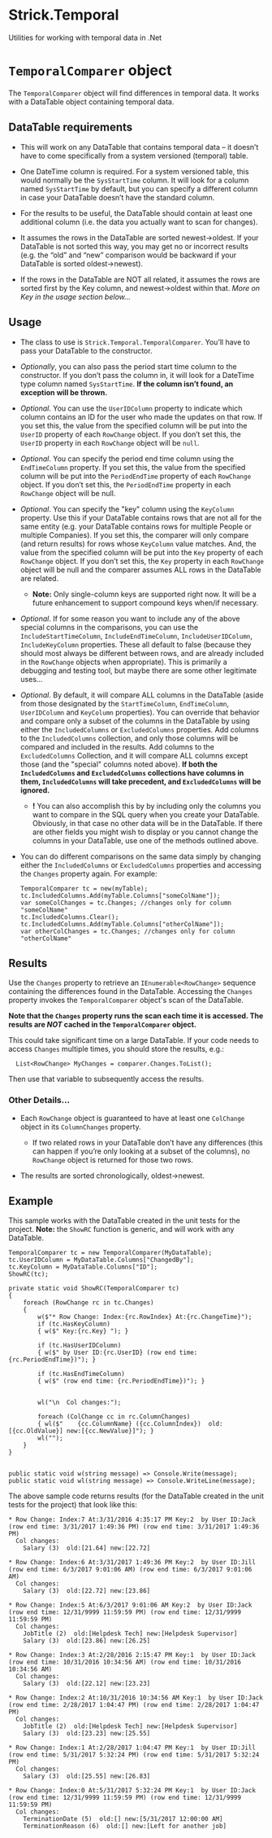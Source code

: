 # Strick.Temporal
Utilities for working with temporal data in .Net

# ```TemporalComparer``` object
The ```TemporalComparer``` object will find differences in temporal data. It works with a DataTable object containing temporal data.

## DataTable requirements
* This will work on any DataTable that contains temporal data – it doesn’t have to come specifically from a system versioned (temporal) table.

* One DateTime column is required.  For a system versioned table, this would normally be the ```SysStartTime``` column.  It will look for a column named ```SysStartTime``` by default, but you can specify a different column in case your DataTable doesn’t have the standard column.

* For the results to be useful, the DataTable should contain at least one additional column (i.e. the data you actually want to scan for changes).

* It assumes the rows in the DataTable are sorted newest->oldest.  If your DataTable is not sorted this way, you may get no or incorrect results (e.g. the “old” and “new” comparison would be backward if your DataTable is sorted oldest->newest).

* If the rows in the DataTable are NOT all related, it assumes the rows are sorted first by the Key column, and newest->oldest within that.  *More on Key in the usage section below…*

## Usage
* The class to use is ```Strick.Temporal.TemporalComparer```.  You’ll have to pass your DataTable to the constructor.

* *Optionally*, you can also pass the period start time column to the constructor.  If you don’t pass the column in, it will look for a DateTime type column named ```SysStartTime```.  **If the column isn’t found, an exception will be thrown.**

* *Optional*.  You can use the ```UserIDColumn``` property to indicate which column contains an ID for the user who made the updates on that row.  If you set this, the value from the specified column will be put into the ```UserID``` property of each ```RowChange``` object.  If you don’t set this, the ```UserID``` property in each ```RowChange``` object will be ```null```.

* *Optional*.  You can specify the period end time column using the ```EndTimeColumn``` property. If you set this, the value from the specified column will be put into the ```PeriodEndTime``` property of each ```RowChange``` object.  If you don’t set this, the ```PeriodEndTime``` property in each ```RowChange``` object will be null.

* *Optional*.  You can specify the "key" column using the ```KeyColumn``` property.  Use this if your DataTable contains rows that are not all for the same entity (e.g. your DataTable contains rows for multiple People or multiple Companies).  If you set this, the comparer will only compare (and return results) for rows whose ```KeyColumn``` value matches.  And, the value from the specified column will be put into the ```Key``` property of each ```RowChange``` object.  If you don’t set this, the ```Key``` property in each ```RowChange``` object will be null and the comparer assumes ALL rows in the DataTable are related.

	* **Note:** Only single-column keys are supported right now.  It will be a future enhancement to support compound keys when/if necessary.

* *Optional*.  If for some reason you want to include any of the above special columns in the comparisons, you can use the ```IncludeStartTimeColumn```, ```IncludeEndTimeColumn```, ```IncludeUserIDColumn```, ```IncludeKeyColumn``` properties.  These all default to false (because they should most always be different between rows, and are already included in the ```RowChange``` objects when appropriate).  This is primarily a debugging and testing tool, but maybe there are some other legitimate uses…

* *Optional*.  By default, it will compare ALL columns in the DataTable (aside from those designated by the ```StartTimeColumn```, ```EndTimeColumn```, ```UserIDColumn``` and ```KeyColumn``` properties).  You can override that behavior and compare only a subset of the columns in the DataTable by using either the ```IncludedColumns``` or ```ExcludedColumns``` properties.  Add columns to the ```IncludedColumns``` collection, and only those columns will be compared and included in the results.  Add columns to the ```ExcludedColumns``` Collection, and it will compare ALL columns except those (and the "special" columns noted above).  **If both the ```IncludedColumns``` and ```ExcludedColumns``` collections have columns in them, ```IncludedColumns``` will take precedent, and ```ExcludedColumns``` will be ignored.**

	* **!** You can also accomplish this by by including only the columns you want to compare in the SQL query when you create your DataTable. Obviously, in that case no other data will be in the DataTable. If there are other fields you might wish to display or you cannot change the columns in your DataTable, use one of the methods outlined above.

* You can do different comparisons on the same data simply by changing either the ```IncludedColumns``` or ```ExcludedColumns``` properties and accessing the ```Changes``` property again. For example:

	```
	TemporalComparer tc = new(myTable);
	tc.IncludedColumns.Add(myTable.Columns["someColName"]);
	var someColChanges = tc.Changes; //changes only for column "someColName"
	tc.IncludedColumns.Clear();
	tc.IncludedColumns.Add(myTable.Columns["otherColName"]);
	var otherColChanges = tc.Changes; //changes only for column "otherColName"
	```

## Results

Use the ```Changes``` property to retrieve an ```IEnumerable<RowChange>``` sequence containing the differences found in the DataTable. Accessing the ```Changes``` property invokes the ```TemporalComparer``` object's scan of the DataTable.

**Note that the ```Changes``` property runs the scan each time it is accessed.  The results are *NOT* cached in the ```TemporalComparer``` object.**

This could take significant time on a large DataTable.  If your code needs to access ```Changes``` multiple times, you should store the results, e.g.:
```
  List<RowChange> MyChanges = comparer.Changes.ToList();
```
Then use that variable to subsequently access the results.

### Other Details...
* Each ```RowChange``` object is guaranteed to have at least one ```ColChange``` object in its ```ColumnChanges``` property.

	* If two related rows in your DataTable don’t have any differences (this can happen if you’re only looking at a subset of the columns), no ```RowChange``` object is returned for those two rows.

* The results are sorted chronologically, oldest->newest.

## Example
This sample works with the DataTable created in the unit tests for the project. **Note:** the ```ShowRC``` function is generic, and will work with any DataTable.
```
TemporalComparer tc = new TemporalComparer(MyDataTable);
tc.UserIDColumn = MyDataTable.Columns["ChangedBy"];
tc.KeyColumn = MyDataTable.Columns["ID"];
ShowRC(tc);

private static void ShowRC(TemporalComparer tc)
{
	foreach (RowChange rc in tc.Changes)
	{
		w($"* Row Change: Index:{rc.RowIndex} At:{rc.ChangeTime}");
		if (tc.HasKeyColumn)
		{ w($" Key:{rc.Key} "); }

		if (tc.HasUserIDColumn)
		{ w($" by User ID:{rc.UserID} (row end time: {rc.PeriodEndTime})"); }

		if (tc.HasEndTimeColumn)
		{ w($" (row end time: {rc.PeriodEndTime})"); }


		wl("\n  Col changes:");

		foreach (ColChange cc in rc.ColumnChanges)
		{ wl($"    {cc.ColumnName} ({cc.ColumnIndex})  old:[{cc.OldValue}] new:[{cc.NewValue}]"); }
		wl("");
	}
}


public static void w(string message) => Console.Write(message);
public static void wl(string message) => Console.WriteLine(message);
```

The above sample code returns results (for the DataTable created in the unit tests for the project) that look like this:
```
* Row Change: Index:7 At:3/31/2016 4:35:17 PM Key:2  by User ID:Jack (row end time: 3/31/2017 1:49:36 PM) (row end time: 3/31/2017 1:49:36 PM)
  Col changes:
    Salary (3)  old:[21.64] new:[22.72]

* Row Change: Index:6 At:3/31/2017 1:49:36 PM Key:2  by User ID:Jill (row end time: 6/3/2017 9:01:06 AM) (row end time: 6/3/2017 9:01:06 AM)
  Col changes:
    Salary (3)  old:[22.72] new:[23.86]

* Row Change: Index:5 At:6/3/2017 9:01:06 AM Key:2  by User ID:Jack (row end time: 12/31/9999 11:59:59 PM) (row end time: 12/31/9999 11:59:59 PM)
  Col changes:
    JobTitle (2)  old:[Helpdesk Tech] new:[Helpdesk Supervisor]
    Salary (3)  old:[23.86] new:[26.25]

* Row Change: Index:3 At:2/28/2016 2:15:47 PM Key:1  by User ID:Jack (row end time: 10/31/2016 10:34:56 AM) (row end time: 10/31/2016 10:34:56 AM)
  Col changes:
    Salary (3)  old:[22.12] new:[23.23]

* Row Change: Index:2 At:10/31/2016 10:34:56 AM Key:1  by User ID:Jack (row end time: 2/28/2017 1:04:47 PM) (row end time: 2/28/2017 1:04:47 PM)
  Col changes:
    JobTitle (2)  old:[Helpdesk Tech] new:[Helpdesk Supervisor]
    Salary (3)  old:[23.23] new:[25.55]

* Row Change: Index:1 At:2/28/2017 1:04:47 PM Key:1  by User ID:Jill (row end time: 5/31/2017 5:32:24 PM) (row end time: 5/31/2017 5:32:24 PM)
  Col changes:
    Salary (3)  old:[25.55] new:[26.83]

* Row Change: Index:0 At:5/31/2017 5:32:24 PM Key:1  by User ID:Jack (row end time: 12/31/9999 11:59:59 PM) (row end time: 12/31/9999 11:59:59 PM)
  Col changes:
    TerminationDate (5)  old:[] new:[5/31/2017 12:00:00 AM]
    TerminationReason (6)  old:[] new:[Left for another job]
```

